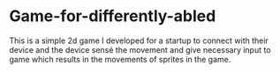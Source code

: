 # Game-for-differently-abled
This is a simple 2d game I developed for a startup to connect with their device and the device sensé the movement and give necessary input to game which results in the movements of sprites in the game. 
